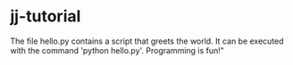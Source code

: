 # jj-tutorial

The file hello.py contains a script that greets the world.
It can be executed with the command 'python hello.py'.
Programming is fun!"
